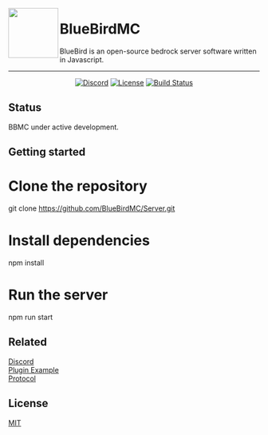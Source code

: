 <img width="100px" align="left" src="https://cdn.discordapp.com/icons/947005464292524083/365a0f9dd306a8cd3f776423ada5cd09.png"></img>

# BlueBirdMC

BlueBird is an open-source bedrock server software written in Javascript.

---

<p align="center">
	<a href="https://discord.gg/sCrAZbGtfr"><img src="https://img.shields.io/discord/1070387552126763152?label=discord&color=7289DA&logo=discord" alt="Discord" /></a>
	<a href="https://github.com/BlueBirdMC/Server/blob/main/LICENSE"><img src="https://img.shields.io/badge/license-MIT-green" alt="License" /></a>
	<a href="https://github.com/BlueBirdMC/Server/actions/workflows/npm-grunt.yml"><img src="https://github.com/BlueBirdMC/Server/actions/workflows/npm-grunt.yml/badge.svg" alt="Build Status" /></a>
</p>

## Status

BBMC under active development.

## Getting started

# Clone the repository
git clone https://github.com/BlueBirdMC/Server.git

# Install dependencies
npm install

# Run the server
npm run start

## Related

[Discord](https://discord.gg/rZ6DBFzDYe) <br>
[Plugin Example](https://github.com/BlueBirdMC/BBMC-TestPlugin) <br>
[Protocol](https://github.com/BlueBirdMC/Protocol)

## License

[MIT](/LICENSE)
